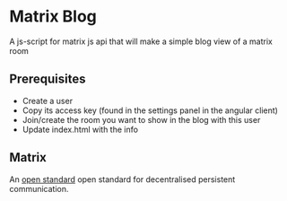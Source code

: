 # Matrix Blog
A js-script for matrix js api that will make a simple blog view of a matrix room

## Prerequisites
* Create a user
* Copy its access key (found in the settings panel in the angular client)
* Join/create the room you want to show in the blog with this user
* Update index.html with the info

## Matrix
An [open standard](http://matrix.org/docs/spec/) open standard for decentralised persistent communication.
